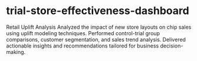 # trial-store-effectiveness-dashboard
Retail Uplift Analysis Analyzed the impact of new store layouts on chip sales using uplift modeling techniques. Performed control-trial group comparisons, customer segmentation, and sales trend analysis. Delivered actionable insights and recommendations tailored for business decision-making. 
